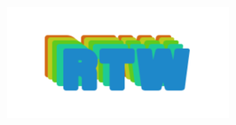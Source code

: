 <p align="center"><a href="https://rtw.zendev.cl" target="_blank"><img src="logo.png" width="400" alt="RTW Logo"></a></p>
